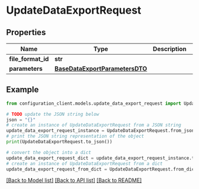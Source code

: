 # UpdateDataExportRequest


## Properties

Name | Type | Description | Notes
------------ | ------------- | ------------- | -------------
**file_format_id** | **str** |  | [optional] 
**parameters** | [**BaseDataExportParametersDTO**](BaseDataExportParametersDTO.md) |  | [optional] 

## Example

```python
from configuration_client.models.update_data_export_request import UpdateDataExportRequest

# TODO update the JSON string below
json = "{}"
# create an instance of UpdateDataExportRequest from a JSON string
update_data_export_request_instance = UpdateDataExportRequest.from_json(json)
# print the JSON string representation of the object
print(UpdateDataExportRequest.to_json())

# convert the object into a dict
update_data_export_request_dict = update_data_export_request_instance.to_dict()
# create an instance of UpdateDataExportRequest from a dict
update_data_export_request_from_dict = UpdateDataExportRequest.from_dict(update_data_export_request_dict)
```
[[Back to Model list]](../README.md#documentation-for-models) [[Back to API list]](../README.md#documentation-for-api-endpoints) [[Back to README]](../README.md)


